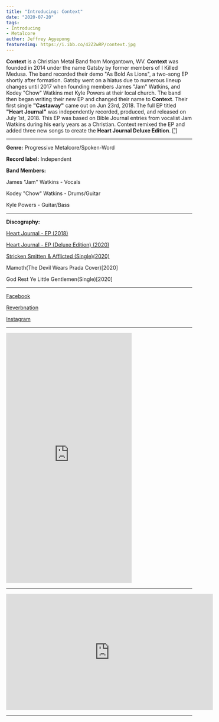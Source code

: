```yaml
---
title: "Introducing: Context"
date: "2020-07-20"
tags:
- Introducing
- Metalcore
author: Jeffrey Agyepong
featuredimg: https://i.ibb.co/42Z2wRP/context.jpg
---
```


**Context** is a Christian Metal Band from Morgantown, WV. **Context** was founded in 2014 under the name Gatsby by former members of I Killed Medusa. The band recorded their demo "As Bold As Lions", a two-song EP shortly after formation. Gatsby went on a hiatus due to numerous lineup changes until 2017 when founding members James "Jam" Watkins, and Kodey "Chow" Watkins met Kyle Powers at their local church. The band then began writing their new EP and changed their name to **Context**. Their first single **"Castaway"** came out on Jun 23rd, 2018. The full EP titled **"Heart Journal"** was independently recorded, produced, and released on July 1st, 2018. This EP was based on Bible Journal entries from vocalist Jam Watkins during his early years as a Christian. Context remixed the EP and added three new songs to create the **Heart Journal Deluxe Edition**. \[[¹\]](https://cntxtband.wixsite.com/contextband/bio)

<hr>

**Genre:** Progressive Metalcore/Spoken-Word

**Record label:** Independent

**Band Members:**

James "Jam" Watkins - Vocals

Kodey "Chow" Watkins - Drums/Guitar

Kyle Powers - Guitar/Bass

<hr>

**Discography:**

[Heart Journal - EP \(2018\)](https://cntxt.bandcamp.com/album/heart-journal-ep)

[Heart Journal - EP (Deluxe Edition) \(2020\)](https://cntxt.bandcamp.com/album/heart-journal-ep-deluxe-edition)

[Stricken Smitten & Afflicted (Single)\(2020\)](https://cntxt.bandcamp.com/track/stricken-smitten-afflicted)

Mamoth(The Devil Wears Prada Cover)[2020]

God Rest Ye Little Gentlemen(Single)[2020]

* * *

[Facebook](https://web.facebook.com/cntxtband)

[Reverbnation](https://www.reverbnation.com/context6/songs)

[Instagram](https://l.facebook.com/l.php?u=https%3A%2F%2Finstagram.com%2Fcntxtband%3Figshid%3D1i17c29kwa49o%26fbclid%3DIwAR0YfU7YcrHQ2xfvNI9rax9iWwoWeVHVhM6zXkmUmK6c3GzqaAXEFnq0Tg4&h=AT0ErneYNZ00w4jvtpuNOZePaGbM-7y5J3elrDUeL6-_IX9CvSMCk6xczkLhO7nsTvzCsAwDZ-ZocMfV2f6RJIpsCnjiUvmD8hjwJ-Yu7oUDnBWjjZY2llyfhO9ry5G5CSVCeg)

* * *

<iframe style="border: 0; width: 340px; height: 677px;" src="https://bandcamp.com/EmbeddedPlayer/album=896767470/size=large/bgcol=333333/linkcol=0f91ff/transparent=true/" seamless><a href="https://cntxt.bandcamp.com/album/heart-journal-ep-deluxe-edition">Heart Journal - EP (Deluxe Edition) by Context</a></iframe>

* * *

<div class="video-container"><iframe src="https://www.youtube.com/embed/https://youtube.com/playlist?list=PLECay82Kh7Xfx9D7IFe0Hg_N0oQpHgwj_" width="560" height="315" frameborder="0"></iframe></div>

<hr>



